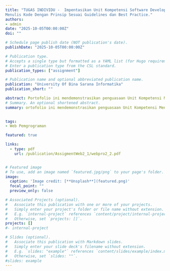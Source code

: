 ```yaml
---
title: "TUGAS INDIVIDU -  Impentasikan Unit Kompetensi Software Development pada
Menulis Kode Dengan Prinsip Sesuai Guidelines dan Best Practice."
authors:
- admin
date: "2025-10-05T00:00:00Z"
doi: ""

# Schedule page publish date (NOT publication's date).
publishDate: "2025-10-05T00:00:00Z"

# Publication type.
# Accepts a single type but formatted as a YAML list (for Hugo requirements).
# Enter a publication type from the CSL standard.
publication_types: ["assignment"]

# Publication name and optional abbreviated publication name.
publication: "University Of Bina Sarana Informatika"
publication_short: ""

abstract: Portofolio ini mendemonstrasikan penguasaan Unit Kompetensi Menulis Kode Dengan Prinsip Sesuai Guidelines dan Best Practice. Implementasi dilakukan melalui studi kasus yang melibatkan Route, Controller, dan View terstruktur dalam arsitektur MVC, menggunakan Laragon. Dokumen ini menyajikan bukti nyata penulisan kode sumber yang efisien, terstruktur, dan maintainable sesuai standar industri.
# Summary. An optional shortened abstract.
summary: ortofolio ini mendemonstrasikan penguasaan Unit Kompetensi Menulis Kode Dengan Prinsip Sesuai Guidelines dan Best Practice. Implementasi dilakukan melalui studi kasus yang melibatkan Route, Controller, dan View terstruktur dalam arsitektur MVC, menggunakan Laragon. Dokumen ini menyajikan bukti nyata penulisan kode sumber yang efisien, terstruktur, dan maintainable sesuai standar industri.

  
tags:
- Web Pemgrograman 

featured: true

links:
  - type: pdf
    url: /publication/AssigmentWeb2_1/webpro2_2.pdf


# Featured image
# To use, add an image named `featured.jpg/png` to your page's folder. 
image:
  caption: 'Image credit: [**Unsplash**](featured.png)'
  focal_point: ""
  preview_only: false

# Associated Projects (optional).
#   Associate this publication with one or more of your projects.
#   Simply enter your project's folder or file name without extension.
#   E.g. `internal-project` references `content/project/internal-project/index.md`.
#   Otherwise, set `projects: []`.
projects: []
#- internal-project

# Slides (optional).
#   Associate this publication with Markdown slides.
#   Simply enter your slide deck's filename without extension.
#   E.g. `slides: "example"` references `content/slides/example/index.md`.
#   Otherwise, set `slides: ""`.
#slides: example
---
```


